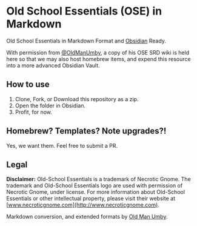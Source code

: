 # Old School Essentials (OSE) in Markdown

Old School Essentials in Markdown Format and [Obsidian](https://obsidian.md) Ready.

With permission from [@OldManUmby](https://github.com/OldManUmby/OSE.SRD.Wiki), a copy of his OSE SRD wiki is held here so that we may also host homebrew items, and expend this resource into a more advanced Obsidian Vault. 

## How to use

1. Clone, Fork, or Download this repository as a zip.
2. Open the folder in Obsidian.
3. Profit, for now.

## Homebrew? Templates? Note upgrades?!

Yes, we want them. Feel free to submit a PR.


## Legal

**Disclaimer:** Old-School Essentials is a trademark of Necrotic Gnome. The trademark and Old-School Essentials logo are used with permission of Necrotic Gnome, under license. For more information about Old-School Essentials or other intellectual property, please visit their website at [www.necroticgnome.com](http://www.necroticgnome.com).

Markdown conversion, and extended formats by [Old Man Umby](http://www.oldmanumby.com).
